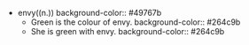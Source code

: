 - envy((n.))
  background-color:: #49767b
	- Green is the colour of envy.
	  background-color:: #264c9b
	- She is green with envy.
	  background-color:: #264c9b